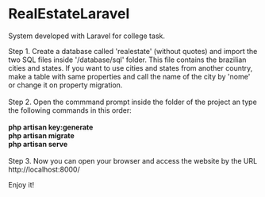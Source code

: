 # RealEstateLaravel
 System developed with Laravel for college task.

Step 1. Create a database called 'realestate' (without quotes) and import the two SQL files inside '/database/sql' folder. This file contains the brazilian cities and states. If you want to use cities and states from another country, make a table with same properties and call the name of the city by 'nome' or change it on property migration. <br /><br />
Step 2. Open the commmand prompt inside the folder of the project an type the following commands in this order: <br /><br />
        <strong>php artisan key:generate</strong> <br />
        <strong>php artisan migrate</strong> <br />
        <strong>php artisan serve</strong> <br /><br />
Step 3. Now you can open your browser and access the website by the URL http://localhost:8000/ <br />

Enjoy it!
